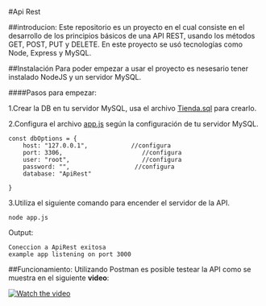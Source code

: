 #Api Rest 

##introducion:
Este repositorio es un proyecto en el cual consiste en el desarrollo de los principios básicos de una API REST, usando los métodos GET,  POST, PUT y DELETE. En este proyecto se usó tecnologías como Node, Express y MySQL.

##Instalación
Para poder empezar a usar el proyecto es nesesario tener instalado NodeJS y un servidor MySQL.

####Pasos para empezar:

1.Crear la DB en tu servidor MySQL, usa el archivo [Tienda.sql](https://github.com/eider404/Api_Rest/blob/main/Tienda.sql "Tienda.sql") para crearlo.

2.Configura el archivo [app.js](https://github.com/eider404/Api_Rest/blob/main/app.js "app.js") según la configuración  de tu servidor MySQL.

    const dbOptions = {
        host: "127.0.0.1",            //configura
        port: 3306,                      //configura
        user: "root",                    //configura
        password: "",                  //configura
        database: "ApiRest"
    
    }

3.Utiliza el siguiente comando para encender el servidor de la API.

    node app.js

Output:

    Coneccion a ApiRest exitosa 
    example app listening on port 3000

##Funcionamiento:
Utilizando Postman es posible testear la API como se muestra en el siguiente **video**:

[![Watch the video](https://i.ibb.co/kM3x7JY/Captura-desde-2022-11-04-23-03-49.png)](https://www.youtube.com/watch?v=hgP67jsol1M)
